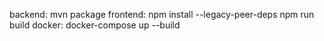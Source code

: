 backend:
mvn package
frontend:
npm install --legacy-peer-deps
npm run build
docker:
docker-compose up --build
